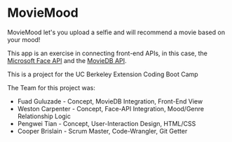 # MovieMood

MovieMood let's you upload a selfie and will recommend a movie based on your mood!

This app is an exercise in connecting front-end APIs, in this case,
the [Microsoft Face API](https://azure.microsoft.com/en-us/services/cognitive-services/face/) and the [MovieDB API](https://www.themoviedb.org/).

This is a project for the UC Berkeley Extension Coding Boot Camp   

The Team for this project was:

* Fuad Guluzade - Concept, MovieDB Integration, Front-End View
* Weston Carpenter - Concept, Face-API Integration, Mood/Genre Relationship Logic
* Pengwei Tian - Concept, User-Interaction Design, HTML/CSS
* Cooper Brislain - Scrum Master, Code-Wrangler, Git Getter

